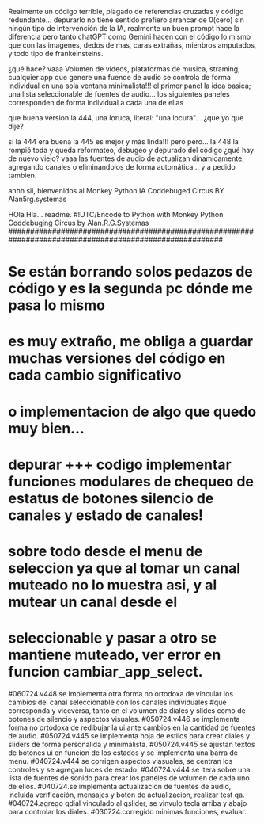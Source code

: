Realmente un código terrible, plagado de referencias cruzadas y código redundante... depurarlo no tiene sentido
prefiero arrancar de 0(cero) sin ningún tipo de intervención de la IA, realmente un buen prompt hace la diferencia
pero tanto chatGPT como Gemini hacen con el código lo mismo que con las imagenes, dedos de mas, caras extrañas,
mienbros amputados, y todo tipo de frankeinsteins.

¿qué hace? vaaa 
Volumen de videos, plataformas de musica, straming, cualquier app que genere una fuende de audio
se controla de forma individual en una sola ventana minimalista!!!
el primer panel la idea basica; una lista seleccionable de fuentes de audio...
los siguientes paneles corresponden de forma individual a cada una de ellas

que buena version la 444, una loruca, literal: "una locura"...
¿que yo que dije?

si la 444 era buena la 445 es mejor y más linda!!!
pero pero... la 448 la rompió toda y queda reformateo, debugeo y depurado del código
¿qué hay de nuevo viejo? vaaa 
las fuentes de audio de actualizan dinamicamente, agregando canales o eliminandolos de forma automática...
y a pedido tambien. 

ahhh sii, bienvenidos al Monkey Python IA Coddebuged Circus BY Alan5rg.systemas

HOla Hla... readme.
#!UTC/Encode to Python with Monkey Python Coddebuging Circus by Alan.R.G.Systemas
#########################################################################################################
#                                                                                                       #
#   Se están borrando solos pedazos de código y es la segunda pc dónde me pasa lo mismo                 #
#   es muy extraño, me obliga a guardar muchas versiones del código en cada cambio significativo        #
#   o implementacion de algo que quedo muy bien...                                                      #
# 
# 
# 
#       depurar +++ codigo implementar funciones modulares de chequeo de estatus de botones silencio de canales y estado de canales!
#       sobre todo desde el menu de seleccion ya que al tomar un canal muteado no lo muestra asi, y al mutear un canal desde el
#       seleccionable y pasar a otro se mantiene muteado, ver error en funcion cambiar_app_select.
#060724.v448 se implementa otra forma no ortodoxa de vincular los cambios del canal seleccionable con los canales individuales
#que corresponda y viceversa, tanto en el volumen de diales y slides como de botones de silencio y aspectos visuales.
#050724.v446 se implementa forma no ortodoxa de redibujar la ui ante cambios en la cantidad de fuentes de audio.
#050724.v445 se implementa hoja de estilos para crear diales y sliders de forma personalida y minimalista.
#050724.v445 se ajustan textos de botones ui en funcion de los estados y se implementa una barra de menu.
#040724.v444 se corrigen aspectos viasuales, se centran los controles y se agregan luces de estado.
#040724.v444 se itera sobre una lista de fuentes de sonido para crear los paneles de volumen de cada uno de ellos.
#040724.se implementa actualizacion de fuentes de audio, incluida verificación, mensajes y boton de actualizacion, realizar test qa.
#040724.agrego qdial vinculado al qslider, se vinvulo tecla arriba y abajo para controlar los diales.
#030724.corregido minimas funciones, evaluar.
